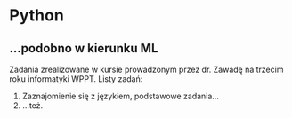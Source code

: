 # Python

## ...podobno w kierunku ML

Zadania zrealizowane w kursie prowadzonym przez dr. Zawadę na trzecim roku informatyki WPPT. Listy zadań:
1. Zaznajomienie się z językiem, podstawowe zadania...
2. ...też.